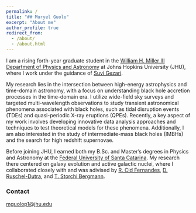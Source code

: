 ```yaml
---
permalink: /
title: "## Muryel Guolo"
excerpt: "About me"
author_profile: true
redirect_from: 
  - /about/
  - /about.html
---
```



I am a rising forth-year graduate student in the <a href="https://physics-astronomy.jhu.edu" target="_blank">William H. Miller III Department of Physics and Astronomy</a> at Johns Hopkins University (JHU), where I work under the guidance of <a href="https://physics-astronomy.jhu.edu/directory/suvi-gezari/" target="_blank">Suvi Gezari</a>.

My research lies in the intersection between high-energy astrophysics and time-domain astronomy, with a focus on understanding black hole accretion processes in the time-domain era. I utilize wide-field sky surveys and targeted multi-wavelength observations to study transient astronomical phenomena associated with black holes, such as tidal disruption events (TDEs) and quasi-periodic X-ray eruptions (QPEs). Recently, a key aspect of my work involves developing innovative data analysis approaches and techniques to test theoretical models for these phenomena. Additionally, I am also interested in the study of intermediate-mass black holes (IMBHs) and the search for high redshift supernovae.

Before joining JHU, I earned both my B.Sc. and Master’s degrees in Physics and Astronomy at the <a href="https://ppgfsc.posgrad.ufsc.br/?lang=en" target="_blank">Federal University of Santa Catarina</a>. My research there centered on galaxy evolution and active galactic nuclei, where I collaborated closely with and was adivised by <a href="https://scholar.google.com.br/citations?user=_NWGzLIAAAAJ&hl=en" target="_blank">R. Cid Fernandes</a>, <a href="https://scholar.google.com/citations?user=rGfZ3zoAAAAJ&hl=en" target="_blank">D. Ruschel-Dutra</a>, and <a href="https://scholar.google.com.br/citations?user=-qF-yBUAAAAJ&hl=pt-BR" target="_blank">T. Storchi Bergmann</a>.

### Contact
mguolop1@jhu.edu
